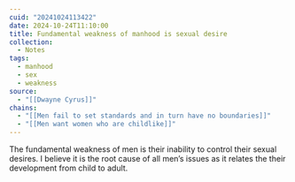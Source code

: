 ```yaml
---
cuid: "20241024113422"
date: 2024-10-24T11:10:00
title: Fundamental weakness of manhood is sexual desire
collection:
  - Notes
tags:
  - manhood
  - sex
  - weakness
source:
  - "[[Dwayne Cyrus]]"
chains:
  - "[[Men fail to set standards and in turn have no boundaries]]"
  - "[[Men want women who are childlike]]"
---
```

The fundamental weakness of men is their inability to control their sexual desires. I believe it is the root cause of all men’s issues as it relates the their development from child to adult.